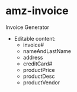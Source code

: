 # amz-invoice
Invoice Generator

- Editable content:
	- invoice#
	- nameAndLastName
	- address
	- creditCard#
	- productPrice
	- productDesc
	- productVendor
